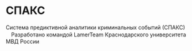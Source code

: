 # СПАКС
Система предиктивной аналитики криминальных событий (СПАКС)
&#12288;Разработано командой LamerTeam Краснодарского университета МВД России
